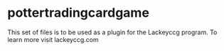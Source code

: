 # pottertradingcardgame
This set of files is to be used as a plugin for the Lackeyccg program. To learn more visit lackeyccg.com
